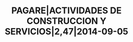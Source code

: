 ---
layout: asset
title: PAGARE|ACTIVIDADES DE CONSTRUCCION Y SERVICIOS|2,47|2014-09-05
isin: XS1031048827
---